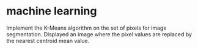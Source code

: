 # machine learning
Implement the K-Means algorithm on the set of pixels for image segmentation. 
Displayed an image where the pixel values are replaced by the nearest centroid mean value.
